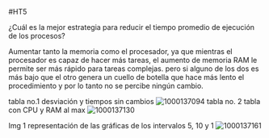 #HT5

¿Cuál es la mejor estrategia para reducir el tiempo promedio de ejecución de los procesos?

Aumentar tanto la memoria como el procesador, ya que mientras el procesador es capaz de hacer más tareas, el aumento de memoria RAM le permite ser más rápido para tareas complejas. pero si alguno de los dos es más bajo que el otro genera un cuello de botella que hace más lento el procedimiento y por lo tanto no se percibe ningún cambio.


tabla no.1 desviación y tiempos sin cambios
![1000137094](https://github.com/user-attachments/assets/3b0a1dbb-5a7b-45d9-bea5-48edc329d0e0)
tabla no. 2 tabla con CPU y RAM al max 
![1000137130](https://github.com/user-attachments/assets/795b4ac4-b1b5-494e-987e-bbd4abba8346)

Img 1 representación de las gráficas de los intervalos 5, 10 y 1
![1000137161](https://github.com/user-attachments/assets/9362f16e-8685-473c-93a0-e56070402dd3)
